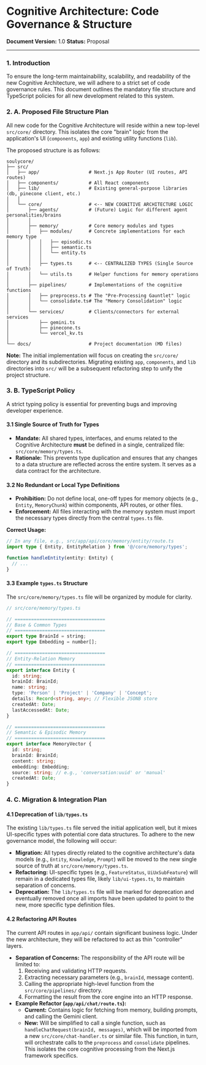 
# Cognitive Architecture: Code Governance & Structure

**Document Version:** 1.0
**Status:** Proposal

---

### 1. Introduction

To ensure the long-term maintainability, scalability, and readability of the new Cognitive Architecture, we will adhere to a strict set of code governance rules. This document outlines the mandatory file structure and TypeScript policies for all new development related to this system.

### 2. A. Proposed File Structure Plan

All new code for the Cognitive Architecture will reside within a new top-level `src/core/` directory. This isolates the core "brain" logic from the application's UI (`components`, `app`) and existing utility functions (`lib`).

The proposed structure is as follows:

```
soulycore/
├── src/
│   ├── app/                  # Next.js App Router (UI routes, API routes)
│   ├── components/           # All React components
│   ├── lib/                  # Existing general-purpose libraries (db, pinecone client, etc.)
│   │
│   └── core/                 # <-- NEW COGNITIVE ARCHITECTURE LOGIC
│       ├── agents/           # (Future) Logic for different agent personalities/brains
│       │
│       ├── memory/           # Core memory modules and types
│       │   ├── modules/      # Concrete implementations for each memory type
│       │   │   ├── episodic.ts
│       │   │   ├── semantic.ts
│       │   │   └── entity.ts
│       │   │
│       │   ├── types.ts      # <-- CENTRALIZED TYPES (Single Source of Truth)
│       │   └── utils.ts      # Helper functions for memory operations
│       │
│       ├── pipelines/        # Implementations of the cognitive functions
│       │   ├── preprocess.ts # The "Pre-Processing Gauntlet" logic
│       │   └── consolidate.ts# The "Memory Consolidation" logic
│       │
│       └── services/         # Clients/connectors for external services
│           ├── gemini.ts
│           ├── pinecone.ts
│           └── vercel_kv.ts
│
└── docs/                     # Project documentation (MD files)
```

**Note:** The initial implementation will focus on creating the `src/core/` directory and its subdirectories. Migrating existing `app`, `components`, and `lib` directories into `src/` will be a subsequent refactoring step to unify the project structure.

### 3. B. TypeScript Policy

A strict typing policy is essential for preventing bugs and improving developer experience.

#### 3.1 Single Source of Truth for Types

*   **Mandate:** All shared types, interfaces, and enums related to the Cognitive Architecture **must** be defined in a single, centralized file: `src/core/memory/types.ts`.
*   **Rationale:** This prevents type duplication and ensures that any changes to a data structure are reflected across the entire system. It serves as a data contract for the architecture.

#### 3.2 No Redundant or Local Type Definitions

*   **Prohibition:** Do not define local, one-off types for memory objects (e.g., `Entity`, `MemoryChunk`) within components, API routes, or other files.
*   **Enforcement:** All files interacting with the memory system must import the necessary types directly from the central `types.ts` file.

**Correct Usage:**
```typescript
// In any file, e.g., src/app/api/core/memory/entity/route.ts
import type { Entity, EntityRelation } from '@/core/memory/types';

function handleEntity(entity: Entity) {
  // ...
}
```

#### 3.3 Example `types.ts` Structure

The `src/core/memory/types.ts` file will be organized by module for clarity.

```typescript
// src/core/memory/types.ts

// =================================
// Base & Common Types
// =================================
export type BrainId = string;
export type Embedding = number[];

// =================================
// Entity-Relation Memory
// =================================
export interface Entity {
  id: string;
  brainId: BrainId;
  name: string;
  type: 'Person' | 'Project' | 'Company' | 'Concept';
  details: Record<string, any>; // Flexible JSONB store
  createdAt: Date;
  lastAccessedAt: Date;
}

// =================================
// Semantic & Episodic Memory
// =================================
export interface MemoryVector {
  id: string;
  brainId: BrainId;
  content: string;
  embedding: Embedding;
  source: string; // e.g., 'conversation:uuid' or 'manual'
  createdAt: Date;
}
```

### 4. C. Migration & Integration Plan

#### 4.1 Deprecation of `lib/types.ts`
The existing `lib/types.ts` file served the initial application well, but it mixes UI-specific types with potential core data structures. To adhere to the new governance model, the following will occur:

*   **Migration:** All types directly related to the cognitive architecture's data models (e.g., `Entity`, `Knowledge`, `Prompt`) will be moved to the new single source of truth at `src/core/memory/types.ts`.
*   **Refactoring:** UI-specific types (e.g., `FeatureStatus`, `UiUxSubFeature`) will remain in a dedicated types file, likely `lib/ui-types.ts`, to maintain separation of concerns.
*   **Deprecation:** The `lib/types.ts` file will be marked for deprecation and eventually removed once all imports have been updated to point to the new, more specific type definition files.

#### 4.2 Refactoring API Routes
The current API routes in `app/api/` contain significant business logic. Under the new architecture, they will be refactored to act as thin "controller" layers.

*   **Separation of Concerns:** The responsibility of the API route will be limited to:
    1.  Receiving and validating HTTP requests.
    2.  Extracting necessary parameters (e.g., `brainId`, message content).
    3.  Calling the appropriate high-level function from the `src/core/pipelines/` directory.
    4.  Formatting the result from the core engine into an HTTP response.
*   **Example Refactor (`app/api/chat/route.ts`):**
    *   **Current:** Contains logic for fetching from memory, building prompts, and calling the Gemini client.
    *   **New:** Will be simplified to call a single function, such as `handleChatRequest(brainId, messages)`, which will be imported from a new `src/core/chat-handler.ts` or similar file. This function, in turn, will orchestrate calls to the `preprocess` and `consolidate` pipelines. This isolates the core cognitive processing from the Next.js framework specifics.